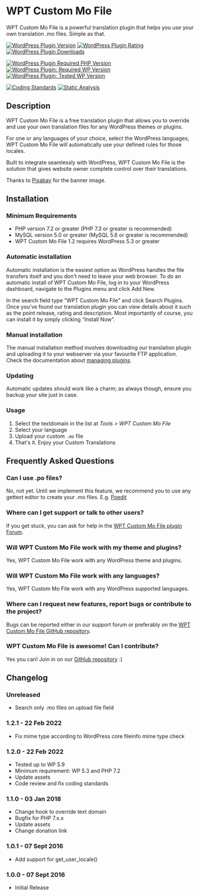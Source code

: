 # WPT Custom Mo File

WPT Custom Mo File is a powerful translation plugin that helps you use your own translation .mo files. Simple as that.

[![WordPress Plugin Version](https://img.shields.io/wordpress/plugin/v/wpt-custom-mo-file?label=Plugin%20Version&logo=wordpress)](https://wordpress.org/plugins/wpt-custom-mo-file/)
[![WordPress Plugin Rating](https://img.shields.io/wordpress/plugin/stars/wpt-custom-mo-file?label=Plugin%20Rating&logo=wordpress)](https://wordpress.org/support/plugin/wpt-custom-mo-file/reviews/)
[![WordPress Plugin Downloads](https://img.shields.io/wordpress/plugin/dt/wpt-custom-mo-file.svg?label=Downloads&logo=wordpress)](https://wordpress.org/plugins/wpt-custom-mo-file/advanced/)

[![WordPress Plugin Required PHP Version](https://img.shields.io/wordpress/plugin/required-php/wpt-custom-mo-file?label=PHP%20Required&logo=php&logoColor=white)](https://wordpress.org/plugins/wpt-custom-mo-file/)
[![WordPress Plugin: Required WP Version](https://img.shields.io/wordpress/plugin/wp-version/wpt-custom-mo-file?label=WordPress%20Required&logo=wordpress)](https://wordpress.org/plugins/wpt-custom-mo-file/)
[![WordPress Plugin: Tested WP Version](https://img.shields.io/wordpress/plugin/tested/wpt-custom-mo-file.svg?label=WordPress%20Tested&logo=wordpress)](https://wordpress.org/plugins/wpt-custom-mo-file/)

[![Coding Standards](https://github.com/WP-Translations/wpt-custom-mo-file/actions/workflows/coding-standards.yml/badge.svg)](https://github.com/WP-Translations/wpt-custom-mo-file/actions/workflows/coding-standards.yml)
[![Static Analysis](https://github.com/WP-Translations/wpt-custom-mo-file/actions/workflows/static-analysis.yml/badge.svg)](https://github.com/WP-Translations/wpt-custom-mo-file/actions/workflows/static-analysis.yml)

## Description

WPT Custom Mo File is a free translation plugin that allows you to override and use your own translation files for any WordPress themes or plugins.

For one or any languages of your choice, select the WordPress languages, WPT Custom Mo File will automatically use your defined rules for those locales.

Built to integrate seamlessly with WordPress, WPT Custom Mo File is the solution that gives website owner complete control over their translations.

Thanks to [Pixabay](https://pixabay.com/en/wood-cube-abc-cube-letters-473703/) for the banner image.

## Installation

### Minimum Requirements

* PHP version 7.2 or greater (PHP 7.3 or greater is recommended)
* MySQL version 5.0 or greater (MySQL 5.6 or greater is recommended)
* WPT Custom Mo File 1.2 requires WordPress 5.3 or greater

### Automatic installation

Automatic installation is the easiest option as WordPress handles the file transfers itself and you don’t need to leave your web browser. To do an automatic install of WPT Custom Mo File, log in to your WordPress dashboard, navigate to the Plugins menu and click Add New.

In the search field type “WPT Custom Mo File” and click Search Plugins. Once you’ve found our translation plugin you can view details about it such as the point release, rating and description. Most importantly of course, you can install it by simply clicking “Install Now”.

### Manual installation

The manual installation method involves downloading our translation plugin and uploading it to your webserver via your favourite FTP application. Check the documentation about [managing plugins](https://wordpress.org/support/article/managing-plugins/).

### Updating

Automatic updates should work like a charm; as always though, ensure you backup your site just in case.

### Usage

1. Select the textdomain in the list at *Tools > WPT Custom Mo File*
2. Select your language
3. Upload your custom `.mo` file
4. That's it. Enjoy your Custom Translations

## Frequently Asked Questions

### Can I use .po files?

No, not yet. Until we implement this feature, we recommend you to use any gettext editor to create your .mo files. E.g. [Poedit](https://make.wordpress.org/polyglots/handbook/translating/glotpress-translate-wordpress-org/poedit/)

### Where can I get support or talk to other users?

If you get stuck, you can ask for help in the [WPT Custom Mo File plugin Forum](https://wordpress.org/support/plugin/wpt-custom-mo-file).

### Will WPT Custom Mo File work with my theme and plugins?

Yes, WPT Custom Mo File work with any WordPress theme and plugins.

### Will WPT Custom Mo File work with any languages?

Yes, WPT Custom Mo File work with any WordPress supported languages.

### Where can I request new features, report bugs or contribute to the project?

Bugs can be reported either in our support forum or preferably on the [WPT Custom Mo File GitHub repository](https://github.com/WP-Translations/wpt-custom-mo-file/issues).

### WPT Custom Mo File is awesome! Can I contribute?

Yes you can! Join in on our [GitHub repository](https://github.com/WP-Translations/wpt-custom-mo-file) :)

## Changelog

### Unreleased

* Search only .mo files on upload file field

### 1.2.1 - 22 Feb 2022

* Fix mime type according to WordPress core fileinfo mime type check

### 1.2.0 - 22 Feb 2022

* Tested up to WP 5.9
* Minimum requirement: WP 5.3 and PHP 7.2
* Update assets
* Code review and fix coding standards

### 1.1.0 - 03 Jan 2018

* Change hook to override text domain
* Bugfix for PHP 7.x.x
* Update assets
* Change donation link

### 1.0.1 - 07 Sept 2016

* Add support for get_user_locale()

### 1.0.0 - 07 Sept 2016

* Initial Release
